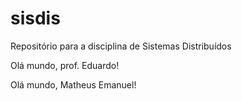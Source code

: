 # sisdis
Repositório para a disciplina de Sistemas Distribuídos

Olá mundo, prof. Eduardo!

Olá mundo, Matheus Emanuel!
